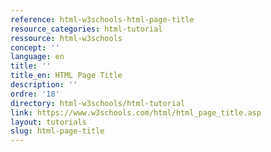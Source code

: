 ```yaml
---
reference: html-w3schools-html-page-title
resource_categories: html-tutorial
ressource: html-w3schools
concept: ''
language: en
title: ''
title_en: HTML Page Title
description: ''
ordre: '18'
directory: html-w3schools/html-tutorial
link: https://www.w3schools.com/html/html_page_title.asp
layout: tutorials
slug: html-page-title
---
```

